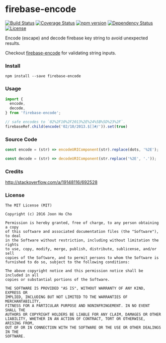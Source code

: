 # firebase-encode
[![Build Status](https://travis-ci.org/joonhocho/firebase-encode.svg?branch=master)](https://travis-ci.org/joonhocho/firebase-encode)
[![Coverage Status](https://coveralls.io/repos/github/joonhocho/firebase-encode/badge.svg?branch=master)](https://coveralls.io/github/joonhocho/firebase-encode?branch=master)
[![npm version](https://badge.fury.io/js/firebase-encode.svg)](https://badge.fury.io/js/firebase-encode)
[![Dependency Status](https://david-dm.org/joonhocho/firebase-encode.svg)](https://david-dm.org/joonhocho/firebase-encode)
[![License](http://img.shields.io/:license-mit-blue.svg)](http://doge.mit-license.org)

Encode (escape) and decode firebase key string to avoid unexpected results.

Checkout [firebase-encode](https://github.com/joonhocho/firebase-encode) for validating string inputs.


### Install
```
npm install --save firebase-encode
```


### Usage
```javascript
import {
  encode,
  decode,
} from 'firebase-encode';

// safe encodes to `02%2F10%2F2013%2E%24%5B%5D%23%2F`.
firebaseRef.child(encode('02/10/2013.$[]#/')).set(true)
```


### Source Code
```javascript
const encode = (str) => encodeURIComponent(str).replace(dots, '%2E');

const decode = (str) => decodeURIComponent(str.replace('%2E', '.'));
```


### Credits
http://stackoverflow.com/a/19148116/692528


### License
```
The MIT License (MIT)

Copyright (c) 2016 Joon Ho Cho

Permission is hereby granted, free of charge, to any person obtaining a copy
of this software and associated documentation files (the "Software"), to deal
in the Software without restriction, including without limitation the rights
to use, copy, modify, merge, publish, distribute, sublicense, and/or sell
copies of the Software, and to permit persons to whom the Software is
furnished to do so, subject to the following conditions:

The above copyright notice and this permission notice shall be included in all
copies or substantial portions of the Software.

THE SOFTWARE IS PROVIDED "AS IS", WITHOUT WARRANTY OF ANY KIND, EXPRESS OR
IMPLIED, INCLUDING BUT NOT LIMITED TO THE WARRANTIES OF MERCHANTABILITY,
FITNESS FOR A PARTICULAR PURPOSE AND NONINFRINGEMENT. IN NO EVENT SHALL THE
AUTHORS OR COPYRIGHT HOLDERS BE LIABLE FOR ANY CLAIM, DAMAGES OR OTHER
LIABILITY, WHETHER IN AN ACTION OF CONTRACT, TORT OR OTHERWISE, ARISING FROM,
OUT OF OR IN CONNECTION WITH THE SOFTWARE OR THE USE OR OTHER DEALINGS IN THE
SOFTWARE.
```
